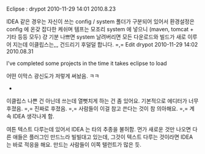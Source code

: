 Eclipse :
drypot 2010-11-29 14:01
2010.8.23

IDEA 같은 경우는 자신이 쓰는 config / system 폴더가 구분되어 있어서
환경설정은 config 에 온갖 잡다한 케쉬며 템프는 모조리 system 에 넣으니 (maven, tomcat + 기타 등등 모두)
걍 기분 나쁘면 system 날려버리면 모든 다운로드와 빌드가 새로 이루어 지는데
이클립스는,,, 건드리기 후덜덜 합니다. =,=
Edit
drypot 2010-11-29 14:02
2010.08.31

I've completed some projects in the time it takes eclipse to load

어떤 이막스 광신도가 저렇게 써놨음. ㅋㅋ

*

이클립스 나쁜 건 아닌데 쓰는데 열뻣치게 하는 건 좀 있어요.
기본적으로 에디터가 너무 후졌음. =,=
진짜로 후졌음. =,=
사람들이 이걸 참고 쓴다는 것이 참 의아해요. =,=
계속 IDEA 생각나게 함.

여튼 텍스트 다루는데 있어서 IDEA 는 타의 추종을 불허함.
먼가 새로운 것만 나오면 다른 애들은 플러그인 만드느라 빌빌대고 있는데,
그것이 텍스트 다루는 것이라면 IDEA 는 바로 적응을 해요.
만드는 사람들이 이쪽 텔런트가 많은 듯.